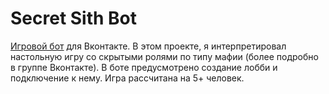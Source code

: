 # Secret Sith Bot
[Игровой бот](https://vk.com/secret_sith) для Вконтакте.
В этом проекте, я интерпретировал настольную игру со скрытыми ролями по типу мафии (более подробно в группе Вконтакте).
В боте предусмотрено создание лобби и подключение к нему.
Игра рассчитана на 5+ человек.
